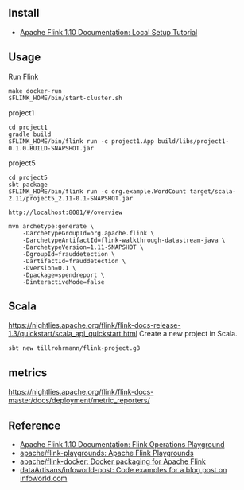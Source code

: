 

## Install
- [Apache Flink 1\.10 Documentation: Local Setup Tutorial](https://ci.apache.org/projects/flink/flink-docs-stable/getting-started/tutorials/local_setup.html)

## Usage
Run Flink

```
make docker-run
$FLINK_HOME/bin/start-cluster.sh
```

project1

```
cd project1
gradle build
$FLINK_HOME/bin/flink run -c project1.App build/libs/project1-0.1.0.BUILD-SNAPSHOT.jar
```

project5

```
cd project5
sbt package
$FLINK_HOME/bin/flink run -c org.example.WordCount target/scala-2.11/project5_2.11-0.1-SNAPSHOT.jar
```

`http://localhost:8081/#/overview`


```
mvn archetype:generate \
    -DarchetypeGroupId=org.apache.flink \
    -DarchetypeArtifactId=flink-walkthrough-datastream-java \
    -DarchetypeVersion=1.11-SNAPSHOT \
    -DgroupId=frauddetection \
    -DartifactId=frauddetection \
    -Dversion=0.1 \
    -Dpackage=spendreport \
    -DinteractiveMode=false
```

## Scala
https://nightlies.apache.org/flink/flink-docs-release-1.3/quickstart/scala_api_quickstart.html
Create a new project in Scala.

```
sbt new tillrohrmann/flink-project.g8
```

## metrics
https://nightlies.apache.org/flink/flink-docs-master/docs/deployment/metric_reporters/

## Reference
- [Apache Flink 1\.10 Documentation: Flink Operations Playground](https://ci.apache.org/projects/flink/flink-docs-release-1.10/getting-started/docker-playgrounds/flink-operations-playground.html)
- [apache/flink\-playgrounds: Apache Flink Playgrounds](https://github.com/apache/flink-playgrounds)
- [apache/flink\-docker: Docker packaging for Apache Flink](https://github.com/apache/flink-docker)
- [dataArtisans/infoworld\-post: Code examples for a blog post on infoworld\.com](https://github.com/dataArtisans/infoworld-post)
